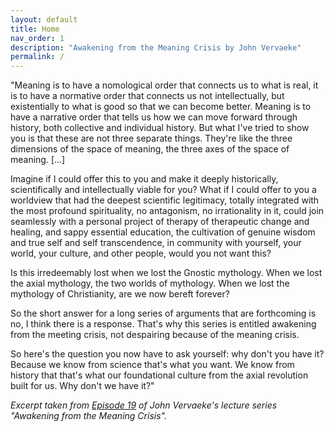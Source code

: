 ```yaml
---
layout: default
title: Home
nav_order: 1
description: "Awakening from the Meaning Crisis by John Vervaeke"
permalink: /
---
```


"Meaning is to have a nomological order that connects us to what is real, it is to have a normative order that connects us not intellectually, but existentially to what is good so that we can become better. Meaning is to have a narrative order that tells us how we can move forward through history, both collective and individual history. But what I've tried to show you is that these are not three separate things. They're like the three dimensions of the space of meaning, the three axes of the space of meaning. [...] 

Imagine if I could offer this to you and make it deeply historically, scientifically and intellectually viable for you? What if I could offer to you a worldview that had the deepest scientific legitimacy, totally integrated with the most profound spirituality, no antagonism, no irrationality in it, could join seamlessly with a personal project of therapy of therapeutic change and healing, and sappy essential education, the cultivation of genuine wisdom and true self and self transcendence, in community with yourself, your world, your culture, and other people, would you not want this? 

Is this irredeemably lost when we lost the Gnostic mythology. When we lost the axial mythology, the two worlds of mythology. When we lost the mythology of Christianity, are we now bereft forever?

So the short answer for a long series of arguments that are forthcoming is no, I think there is a response. That's why this series is entitled awakening from the meeting crisis, not despairing because of the meaning crisis.

So here's the question you now have to ask yourself: why don't you have it? Because we know from science that's what you want. We know from history that that's what our foundational culture from the axial revolution built for us. Why don't we have it?" 

*Excerpt taken from [Episode 19](/episodes/19) of John Vervaeke's lecture series "Awakening from the Meaning Crisis".*



